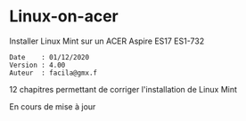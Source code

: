 # Linux-on-acer

Installer Linux Mint sur un ACER Aspire ES17 ES1-732

	Date    : 01/12/2020
	Version : 4.00
	Auteur  : facila@gmx.f

12 chapitres permettant de corriger l'installation de Linux Mint

En cours de mise à jour

